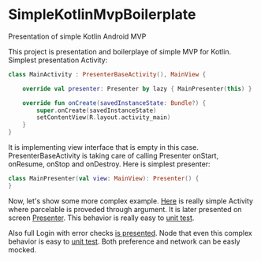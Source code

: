 # SimpleKotlinMvpBoilerplate
Presentation of simple Kotlin Android MVP

This project is presentation and boilerplaye of simple MVP for Kotlin. Simplest presentation Activity:

```kotlin
class MainActivity : PresenterBaseActivity(), MainView {

    override val presenter: Presenter by lazy { MainPresenter(this) }

    override fun onCreate(savedInstanceState: Bundle?) {
        super.onCreate(savedInstanceState)
        setContentView(R.layout.activity_main)
    }
}
```

It is implementing view interface that is empty in this case. PresenterBaseActivity is taking care of calling Presenter onStart, onResume, onStop and onDestroy. Here is simplest presenter:

```kotlin
class MainPresenter(val view: MainView): Presenter() {
}
```

Now, let's show some more complex example. [Here](https://github.com/MarcinMoskala/SimpleKotlinMvpBoilerplate/tree/master/app/src/main/java/com/marcinmoskala/simplekotlinmvpboilerplate/presentation/main) is really simple Activity where parcelable is proveded through argument. It is later presented on screen [Presenter](https://github.com/MarcinMoskala/SimpleKotlinMvpBoilerplate/blob/master/app/src/main/java/com/marcinmoskala/simplekotlinmvpboilerplate/presentation/main/MainPresenter.kt). This behavior is really easy to [unit test](https://github.com/MarcinMoskala/SimpleKotlinMvpBoilerplate/blob/master/app/src/test/java/com/marcinmoskala/simplekotlinmvpboilerplate/MainPresenterTest.kt).

Also full Login with error checks [is presented](https://github.com/MarcinMoskala/SimpleKotlinMvpBoilerplate/tree/master/app/src/main/java/com/marcinmoskala/simplekotlinmvpboilerplate/presentation/login). Node that even this complex behavior is easy to [unit test](https://github.com/MarcinMoskala/SimpleKotlinMvpBoilerplate/blob/master/app/src/test/java/com/marcinmoskala/simplekotlinmvpboilerplate/LoginPresenterTest.kt). Both preference and network can be easly mocked. 
